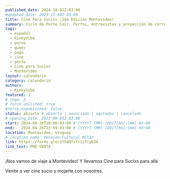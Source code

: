 ```yaml
---
published_date: 2024-10-01Z-03:00
#updated_date: 2023-11-04Z-03:00
title: Cine Para Sucixs ¡2da Edición Montevideo!
summary: Ciclo de Porno Cuir. Perfos, entrevistas y proyección de cortos p0rno queer-lgtb. Venite a ver cine sucio y mojarte con nosotres.
tags:
  - español
  - KinkyVibe
  - porno
  - queer
  - pago
  - cine
  - perfo
  - Cine para Sucixs
  - Montevideo
layout: calendario
category: calendario
authors:
  - KinkyVibe
featured: 1
# logo: 2
# force_unlisted: true
#force_unpublished: false
status: abierto # abierto | anunciado | agotadas | cancelado
# opening_date: 2023-09-03Z-03:00
start: 2024-04-26T20:00-03:00 # [YYYY]-[MM]-[DD]T[hh]:[mm]-03:00
end:   2024-04-26T23:59-03:00 # [YYYY]-[MM]-[DD]T[hh]:[mm]-03:00
location: Montevideo, Uruguay
# location_name: Pensión Cultural Milán
link: https://forms.gle/zYkdQfcTr1jfcyb3A
link_text: PRE-VENTA
---
```

¡Nos vamos de viaje a Montevideo! Y llevamos Cine para Sucixs para allá

Venite a ver cine sucio y mojarte con nosotres.